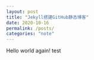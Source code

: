 ```yaml
---
layout: post
title: "Jekyll搭建GitHub静态博客"
date: 2020-10-16
permalink: /posts/
categories: "note"
---
```


Hello world again!
test
